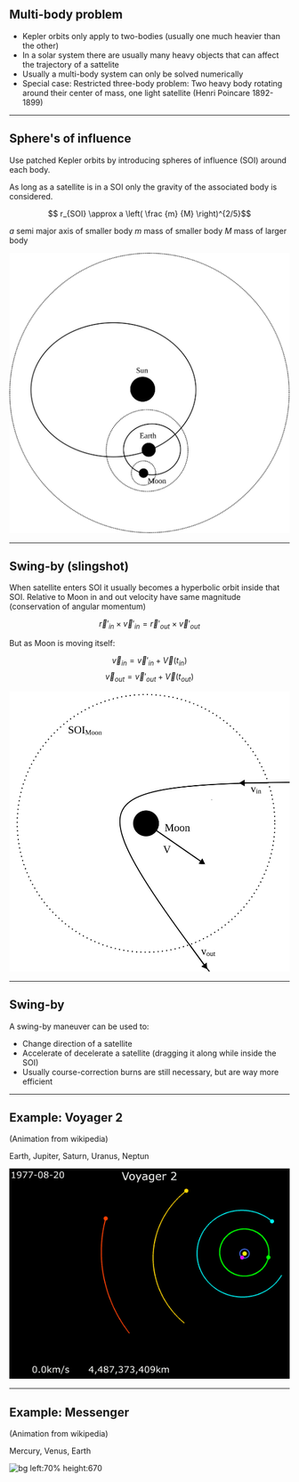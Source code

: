 
## Multi-body problem

- Kepler orbits only apply to two-bodies (usually one much heavier than the other)
- In a solar system there are usually many heavy objects that can affect the trajectory of a sattelite
- Usually a multi-body system can only be solved numerically
- Special case: Restricted three-body problem: Two heavy body rotating around their center of mass, one light satellite (Henri Poincare 1892-1899)

---

## Sphere's of influence

Use patched Kepler orbits by introducing spheres of influence (SOI) around each body.

As long as a satellite is in a SOI only the gravity of the associated body is considered.

$$ r_{SOI} \approx a \left( \frac {m} {M} \right)^{2/5}$$

$a$ semi major axis of smaller body
$m$ mass of smaller body
$M$ mass of larger body

![bg right:50% height:600](./soi.svg)

---

## Swing-by (slingshot)

When satellite enters SOI it usually becomes a hyperbolic orbit inside that SOI.
Relative to Moon in and out velocity have same magnitude (conservation of angular momentum)

$$ \vec{r}'_{in} \times \vec{v}'_{in} = \vec{r}'_{out} \times \vec{v}'_{out}  $$

But as Moon is moving itself:

$$ \vec{v}_{in} = \vec{v}'_{in} + \vec{V}(t_{in}) $$
$$ \vec{v}_{out} = \vec{v}'_{out} + \vec{V}(t_{out}) $$

![bg right:50% height:600](./swing-by.svg)

---

## Swing-by

A swing-by maneuver can be used to:

- Change direction of a satellite
- Accelerate of decelerate a satellite (dragging it along while inside the SOI)
- Usually course-correction burns are still necessary, but are way more efficient

---

## Example: Voyager 2

(Animation from wikipedia)

Earth, Jupiter, Saturn, Uranus, Neptun

![bg left:70% height:670](./voyager2.gif)

---

## Example: Messenger

(Animation from wikipedia)

Mercury, Venus, Earth

![bg left:70% height:670](./messenger.gif)

